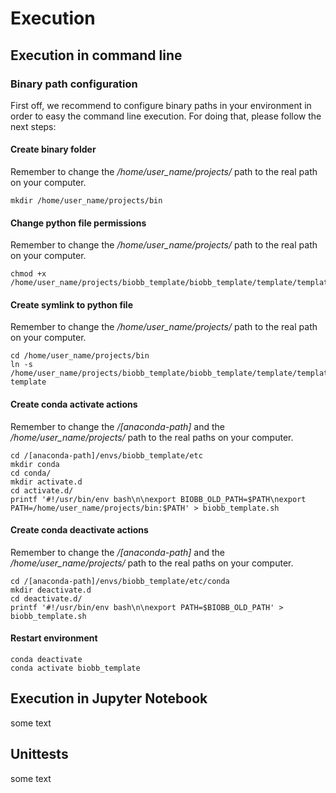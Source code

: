 # Execution

## Execution in command line

### Binary path configuration

First off, we recommend to configure binary paths in your environment in order to easy the command line execution. For doing that, please follow the next steps:

#### Create binary folder

Remember to change the */home/user_name/projects/* path to the real path on your computer.

```Shell
mkdir /home/user_name/projects/bin
```

#### Change python file permissions

Remember to change the */home/user_name/projects/* path to the real path on your computer.

```Shell
chmod +x /home/user_name/projects/biobb_template/biobb_template/template/template.py
```

#### Create symlink to python file

Remember to change the */home/user_name/projects/* path to the real path on your computer.

```Shell
cd /home/user_name/projects/bin
ln -s /home/user_name/projects/biobb_template/biobb_template/template/template.py template
```

#### Create conda activate actions

Remember to change the */[anaconda-path]* and the */home/user_name/projects/* path to the real paths on your computer.

```Shell
cd /[anaconda-path]/envs/biobb_template/etc
mkdir conda
cd conda/
mkdir activate.d
cd activate.d/
printf '#!/usr/bin/env bash\n\nexport BIOBB_OLD_PATH=$PATH\nexport PATH=/home/user_name/projects/bin:$PATH' > biobb_template.sh
```

#### Create conda deactivate actions

Remember to change the */[anaconda-path]* and the */home/user_name/projects/* path to the real paths on your computer.

```Shell
cd /[anaconda-path]/envs/biobb_template/etc/conda
mkdir deactivate.d
cd deactivate.d/
printf '#!/usr/bin/env bash\n\nexport PATH=$BIOBB_OLD_PATH' > biobb_template.sh
```

#### Restart environment

```Shell
conda deactivate
conda activate biobb_template
```

## Execution in Jupyter Notebook

some text

## Unittests

some text
